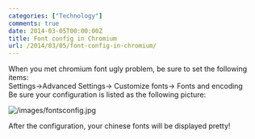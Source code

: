 ```yaml
---
categories: ["Technology"]
comments: true
date: 2014-03-05T00:00:00Z
title: Font config in Chromium
url: /2014/03/05/font-config-in-chromium/
---
```


When you met chromium font ugly problem, be sure to set the following items:<br />
Settings->Advanced Settings-> Customize fonts-> Fonts and encoding<br />
Be sure your configuration is listed as the following picture: <br />

![/images/fontsconfig.jpg](/images/fontsconfig.jpg)

After the configuration, your chinese fonts will be displayed pretty!
